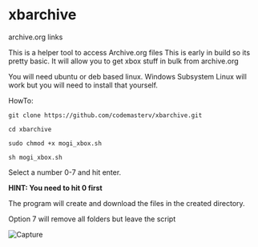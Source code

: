 # xbarchive
archive.org links

This is a helper tool to access Archive.org files
This is early in build so its pretty basic.
It will allow you to get xbox stuff in bulk from archive.org

You will need ubuntu or deb based linux. Windows Subsystem Linux will work but you will need to install that yourself.

HowTo:

    git clone https://github.com/codemasterv/xbarchive.git

    cd xbarchive
    
    sudo chmod +x mogi_xbox.sh
    
    sh mogi_xbox.sh
    
Select a number 0-7 and hit enter. 

**HINT: You need to hit 0 first**

The program will create and download the files in the created directory.

Option 7 will remove all folders but leave the script




![Capture](https://user-images.githubusercontent.com/23326730/138365375-0a79725c-560a-4e1c-9cbd-532efb4206f2.PNG)
